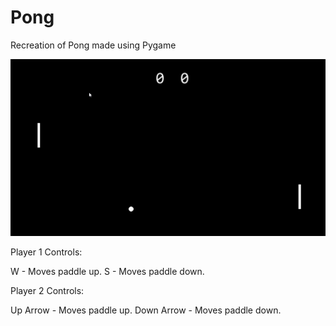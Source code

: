 # Pong
 Recreation of Pong made using Pygame

![Alt text](example.png)


Player 1 Controls:

W - Moves paddle up.
S - Moves paddle down.


Player 2 Controls:

Up Arrow - Moves paddle up.
Down Arrow - Moves paddle down.

